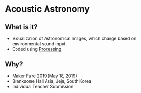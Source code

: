 # Acoustic Astronomy

## What is it?
- Visualization of Astronomical Images, which change based on environmental sound input.
- Coded using [Processing](https://processing.org/).

## Why?
- Maker Faire 2019 (May 18, 2019)  
- Branksome Hall Asia, Jeju, South Korea  
- Individual Teacher Submission
